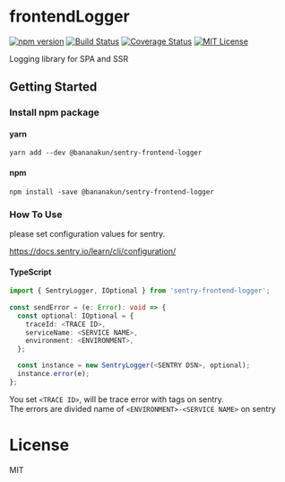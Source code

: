 # frontendLogger
[![npm version](https://badge.fury.io/js/%40bananakun%2Fsentry-frontend-logger.svg)](https://badge.fury.io/js/%40bananakun%2Fsentry-frontend-logger)
[![Build Status](https://travis-ci.org/akgw/sentry-frontend-logger.svg?branch=master)](https://travis-ci.org/rcmdnk/travis-test)
[![Coverage Status](https://coveralls.io/repos/github/akgw/sentry-frontend-logger/badge.svg?branch=master)](https://coveralls.io/github/akgw/sentry-frontend-logger?branch=master)
[![MIT License](http://img.shields.io/badge/license-MIT-blue.svg?style=flat)](LICENSE)

Logging library for SPA and SSR

## Getting Started
### Install npm package
#### yarn
```
yarn add --dev @bananakun/sentry-frontend-logger
```
#### npm
``` 
npm install -save @bananakun/sentry-frontend-logger
```

### How To Use
please set configuration values for sentry.  

https://docs.sentry.io/learn/cli/configuration/

#### TypeScript
``` typescript
import { SentryLogger, IOptional } from 'sentry-frontend-logger';  
  
const sendError = (e: Error): void => {
  const optional: IOptional = {
    traceId: <TRACE ID>,
    serviceName: <SERVICE NAME>,
    environment: <ENVIRONMENT>,
  };

  const instance = new SentryLogger(<SENTRY DSN>, optional);
  instance.error(e);
};

```
You set `<TRACE ID>`, will be trace error with tags on sentry.  
The errors are divided name of `<ENVIRONMENT>-<SERVICE NAME>` on sentry

# License
MIT
